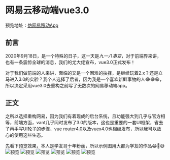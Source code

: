 # 网易云移动端vue3.0

预览地址：[仿网易移动App](http://zhoup.top:7002/#/)

## 前言

2020年9月18日，是一个特殊的日子，这一天是*九一八事变*，对于前端界来讲，也有一条震惊全球的消息，我们的尤大佬宣布，vue3.0正式发布！

对于我们做前端的人来讲，面临的又是一个困难的抉择，是继续玩着2.x？还是立马进入3.0的实验？我个人选择了后者，因为我是一个喜欢新鲜事物的人😂😁😀，所以决定采用vue3.0去重构之前写了无数次的网易移动端app。

## 正文

之所以选择重构网易，因为我们有着现成的后台系统，且功能强大到几乎与官方相等，前端方面，vant几乎同时发布了3.0的版本，这也是重要的一套UI框架，省去了再手写UI轮子的步骤，vue router4.0以及vuex4.0也相继发布，所以我可以放心的使用这些生态。

先看下预览效果，本人是学友哥十年粉丝，所以示例图用大都为学友的作品😂🤣😅
![预览](http://zhoup.top:3005/netDisk/downloadFile?fileName=%E5%BE%AE%E4%BF%A1%E5%9B%BE%E7%89%87_20210425221604.png "预览")
![预览](http://zhoup.top:3005/netDisk/downloadFile?fileName=%E5%BE%AE%E4%BF%A1%E5%9B%BE%E7%89%87_20210425222230.png "预览")
![预览](http://zhoup.top:3005/netDisk/downloadFile?fileName=%E5%BE%AE%E4%BF%A1%E5%9B%BE%E7%89%87_20210425222221.png "预览")
![预览](http://zhoup.top:3005/netDisk/downloadFile?fileName=%E5%BE%AE%E4%BF%A1%E5%9B%BE%E7%89%87_20210425222207.png "预览")
![预览](http://zhoup.top:3005/netDisk/downloadFile?fileName=%E5%BE%AE%E4%BF%A1%E5%9B%BE%E7%89%87_20210425222203.png "预览")
![预览](http://zhoup.top:3005/netDisk/downloadFile?fileName=%E5%BE%AE%E4%BF%A1%E5%9B%BE%E7%89%87_20210425222203.png "预览")

